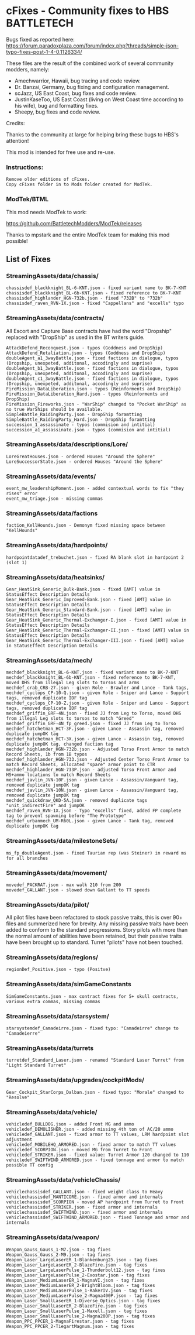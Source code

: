 # cFixes - Community fixes to HBS BATTLETECH
Bugs fixed as reported here:
https://forum.paradoxplaza.com/forum/index.php?threads/simple-json-typo-fixes-post-1-4-0.1126334/

These files are the result of the combined work of several community modders, namely:

- Amechwarrior, Hawaii, bug tracing and code review.
- Dr. Banzai, Germany, bug fixing and configuration management.
- scJazz, US East Coast, bug fixes and code review.
- JustinKaseToo, US East Coast (living on West Coast time according to his wife), bug and formatting fixes.
- Sheepy, bug fixes and code review.

Credits:

Thanks to the community at large for helping bring these bugs to HBS's attention!

This mod is intended for free use and re-use.

### Instructions:
    Remove older editions of cFixes.
    Copy cFixes folder in to Mods folder created for ModTek.
    
### ModTek/BTML
This mod needs ModTek to work:

https://github.com/BattletechModders/ModTek/releases

Thanks to mpstark and the entire ModTek team for making this mod possible!


## List of Fixes

### StreamingAssets/data/chassis/
    chassisdef_blackknight_BL-6-KNT.json - fixed variant name to BK-7-KNT
    chassisdef_blackknight_BL-6b-KNT.json - fixed reference to BK-7-KNT
    chassisdef_highlander_HGN-732b.json - fixed "732B" to "732b"
    chassisdef_raven_RVN-1X.json - fixed "Cappellans" and "excells" typo

### StreamingAssets/data/contracts/
All Escort and Capture Base contracts have had the word "Dropship" replaced with "DropShip" as used in the BT writers guide.

    AttackDefend_Reconquest.json - typos (Goddness and DropShip)
    AttackDefend_Retaliation.json - typos (Goddness and DropShip)
    doubleAgent_a1_3wayBattle.json - fixed factions in dialogue, typos (Dropship, unexpeted, additonal, accodingly and suprise)
    doubleAgent_b1_3wayBattle.json - fixed factions in dialogue, typos (Dropship, unexpeted, additonal, accodingly and suprise)
    doubleAgent_c1_3wayBattle.json - fixed factions in dialogue, typos (Dropship, unexpeted, additonal, accodingly and suprise)
    FireMission_DataLiberation.json - typos (Reinforments and DropShip)
    FireMission_DataLiberation_Hard.json - typos (Reinforments and DropShip)
    FireMission_Fireworks.json - "WarShip" changed to "Pocket WarShip" as no true WarShips should be available.
    SimpleBattle_RaidingParty.json - DropShip foramtting
    SimpleBattle_RaidingParty_Hard.json - DropShip foramtting
    succession_1_assassinate - typos (commision and intitial)
    succession_a1_assassinate.json - typos (commision and intitial)

### StreamingAssets/data/descriptions/Lore/
    LoreGreatHouses.json - ordered Houses "Around the Sphere"
    LoreSuccessorState.json - ordered Houses "Around the Sphere"

### StreamingAssets/data/events/
    event_mw_leadershipMoment.json - added contextual words to fix "they rises" error
    event_mw_triage.json - missing commas
    
### StreamingAssets/data/factions
    faction_KellHounds.json - Demonym fixed missing space between "KellHounds"

### StreamingAssets/data/hardpoints/
    hardpointdatadef_trebuchet.json - fixed RA blank slot in hardpoint 2 (slot 1)
    
### StreamingAssets/data/heatsinks/
    Gear_HeatSink_Generic_Bulk-Bank.json - fixed [AMT] value in StatusEffect Description Details
    Gear_HeatSink_Generic_Improved-Bank.json - fixed [AMT] value in StatusEffect Description Details
    Gear_HeatSink_Generic_Standard-Bank.json - fixed [AMT] value in StatusEffect Description Details
    Gear_HeatSink_Generic_Thermal-Exchanger-I.json - fixed [AMT] value in StatusEffect Description Details
    Gear_HeatSink_Generic_Thermal-Exchanger-II.json - fixed [AMT] value in StatusEffect Description Details
    Gear_HeatSink_Generic_Thermal-Exchanger-III.json - fixed [AMT] value in StatusEffect Description Details

### StreamingAssets/data/mech/
    mechdef_blackknight_BL-6-KNT.json - fixed variant name to BK-7-KNT
    mechdef_blackknight_BL-6b-KNT.json - fixed reference to BK-7-KNT, moved DHS from illegal Leg slots to torsos and arms
    mechdef_crab_CRB-27.json - given Role - Brawler and Lance - Tank tags, 
    mechdef_cyclops_CP-10-Q.json - given Role - Sniper and Lance - Support tags, removed duplicate IDF tag
    mechdef_cyclops_CP-10-Z.json - given Role - Sniper and Lance - Support tags, removed duplicate IDF tag
    mechdef_griffin_GRF-4N.json - fixed JJ from Leg to Torso, moved DHS from illegal Leg slots to torsos to match "Greed"
    mechdef_griffin_GRF-4N_fp_greed.json - fixed JJ from Leg to Torso
    mechdef_hatchetman_HCT-3F.json - given Lance - Assassin tag, removed duplicate jumpOK tag
    mechdef_hatchetman_HCT-3X.json - given Lance - Assassin tag, removed duplicate jumpOK tag, changed faction tag
    mechdef_highlander_HGN-732b.json - Adjusted Torso Front Armor to match Record Sheets, 1b from 1B typos
    mechdef_highlander_HGN-733.json - Adjusted Center Torso Front Armor to match Record Sheets, allocated "spare" armor point to CTR
    mechdef_highlander_HGN-733P.json - adjusted Torso Front Armor and HS+ammo locations to match Record Sheets
    mechdef_javlin_JVN-10F.json - given Lance - Assassin/Vanguard tag, removed duplicate jumpOK tag
    mechdef_javlin_JVN-10N.json - given Lance - Assassin/Vanguard tag, removed duplicate jumpOK tag
    mechdef_quickdraw_QKD-5A.json - removed duplicate tags "unit_indirectFire" and jumpOK
    mechdef_raven_RVN-1X.json - Typo "excells" fixed, added FP complete tag to prevent spawning before "The Prototype"
    mechdef_urbanmech_UM-R60L.json - given Lance - Tank tag, removed duplicate jumpOK tag
    
### StreamingAssets/data/milestoneSets/    
    ms_fp_doubleAgent.json - fixed Taurian rep (was Steiner) in reward ms for all branches
    
### StreamingAssets/data/movement/
    movedef_PACKRAT.json - max walk 210 from 200
    movedef_GALLANT.json - slowed down Gallant to TT speeds

### StreamingAssets/data/pilot/
All pilot files have been refactored to stock passive traits, this is over 90+ files and summerized here for brevity.  Any missing passive traits have been added to conform to the standard progressions.  Story pilots with more than the normal amount of abilities have been retained, but their passive traits have been brought up to standard.  Turret "pilots" have not been touched.

### StreamingAssets/data/regions/
    regionDef_Positive.json - typo (Positve)

### StreamingAssets/data/simGameConstants
    SimGameConstants.json - max contract fixes for 5+ skull contracts, various extra commas, missing commas

### StreamingAssets/data/starsystem/
    starsystemdef_Camadeirre.json - fixed typo: "Camadeirre" change to "Camadeierre"
    
### StreamingAssets/data/turrets
    turretdef_Standard_Laser.json - renamed "Standard Laser Turret" from "Light Standard Turret"
	
### StreamingAssets/data/upgrades/cockpitMods/
	Gear_Cockpit_StarCorps_Dalban.json - fixed typo: "Morale" changed to "Resolve"

### StreamingAssets/data/vehicle/
    vehicledef_BULLDOG.json - added Front MG and ammo
    vehicledef_DEMOLISHER.json - added missing 4th ton of AC/20 ammo
    vehicledef_GALLANT.json - fixed armor to TT values, LRM hardpoint slot adjustment
    vehicledef_MOBILEHQ_ARMORED.json - fixed armor to match TT values
    vehicledef_SCORPION.json - moved MG from Turret to Front
    vehicledef_STRIKER.json - fixed value: Turret Armor 120 changed to 110
    vehicledef_SWIFTWIND_ARMORED.json - fixed tonnage and armor to match possible TT config

### StreamingAssets/data/vehicleChassis/
    vehiclechassisdef_GALLANT.json - fixed weight class to Heavy
    vehiclechassisdef_MANTICORE.json - fixed armor and internals
    vehiclechassisdef_SCORPION - moved AP hardpoint from Turret to Front
    vehiclechassisdef_STRIKER.json - fixed armor and internals
    vehiclechassisdef_SWIFTWIND.json - fixed armor and internals
    vehiclechassisdef_SWIFTWIND_ARMORED.json - fixed Tonnage and armor and internals

### StreamingAssets/data/weapon/
    Weapon_Gauss_Gauss_1-M7.json - tag fixes
    Weapon_Gauss_Gauss_2-M9.json - tag fixes
    Weapon_Laser_LargeLaserER_1-Blankenburg25.json - tag fixes
    Weapon_Laser_LargeLaserER_2-BlazeFire.json - tag fixes
    Weapon_Laser_LargeLaserPulse_1-Thunderbolt12.json - tag fixes
    Weapon_Laser_LargeLaserPulse_2-Exostar.json - tag fixes
    Weapon_Laser_MediumLaserER_1-MagnaVI.json - tag fixes
    Weapon_Laser_MediumLaserER_2-BrightBloom.json - tag fixes
    Weapon_Laser_MediumLaserPulse_1-RakerIV.json - tag fixes
    Weapon_Laser_MediumLaserPulse_2-Magna400P.json - tag fixes
    Weapon_Laser_SmallLaserER_1-Diverse_Optics.json - tag fixes
    Weapon_Laser_SmallLaserER_2-BlazeFire.json - tag fixes
    Weapon_Laser_SmallLaserPulse_1-Maxell.json - tag fixes
    Weapon_Laser_SmallLaserPulse_2-Magna200P.json - tag fixes
    Weapon_PPC_PPCER_1-MagnaFirestar.json - tag fixes
    Weapon_PPC_PPCER_2-TiegartMagnum.json - tag fixes
